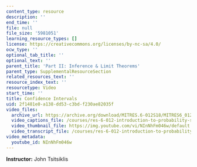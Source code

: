 ```yaml
---
content_type: resource
description: ''
end_time: ''
file: null
file_size: '5981051'
learning_resource_types: []
license: https://creativecommons.org/licenses/by-nc-sa/4.0/
ocw_type: ''
optional_tab_title: ''
optional_text: ''
parent_title: 'Part II: Inference & Limit Theorems'
parent_type: SupplementalResourceSection
related_resources_text: ''
resource_index_text: ''
resourcetype: Video
start_time: ''
title: Confidence Intervals
uid: 2f1481e0-a138-dd53-c3bd-f230ae82035f
video_files:
  archive_url: https://archive.org/download/MITRES.6-012S18/MITRES6_012S18_L20-05_300k.mp4
  video_captions_file: /courses/res-6-012-introduction-to-probability-spring-2018/b80faeeec7fa5e1dbab4059c93ac3b86_NInNhFm046w.vtt
  video_thumbnail_file: https://img.youtube.com/vi/NInNhFm046w/default.jpg
  video_transcript_file: /courses/res-6-012-introduction-to-probability-spring-2018/c5ae72fd3a1c8bb116d92acfc3ac5244_NInNhFm046w.pdf
video_metadata:
  youtube_id: NInNhFm046w
---
```


**Instructor:** John Tsitsiklis

